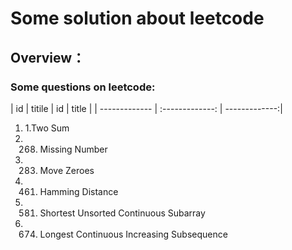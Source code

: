 # Some solution about leetcode

## Overview：
### Some questions on leetcode:

| id    | titile    | id    | title    |
| ------------- | :-------------: | -------------:|

1. 1.Two Sum
2. 268. Missing Number
3. 283. Move Zeroes
4. 461. Hamming Distance
5. 581. Shortest Unsorted Continuous Subarray
6. 674. Longest Continuous Increasing Subsequence

